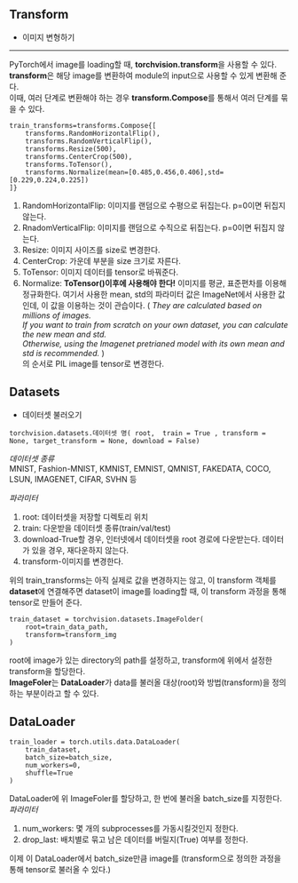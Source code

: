 ## Transform
- 이미지 변형하기
---
PyTorch에서 image를 loading할 때, **torchvision.transform**을 사용할 수 있다.  
**transform**은 해당 image를 변환하여 module의 input으로 사용할 수 있게 변환해 준다.  
이때, 여러 단계로 변환해야 하는 경우 **transform.Compose**를 통해서 여러 단계를 묶을 수 있다.
```
train_transforms=transforms.Compose{[
    transforms.RandomHorizontalFlip(),
    transforms.RandomVerticalFlip(),
    transforms.Resize(500),
    transforms.CenterCrop(500),
    transforms.ToTensor(),
    transforms.Normalize(mean=[0.485,0.456,0.406],std=[0.229,0.224,0.225])
]}
```
1. RandomHorizontalFlip: 이미지를 랜덤으로 수평으로 뒤집는다. p=0이면 뒤집지 않는다.
2. RnadomVerticalFlip: 이미지를 랜덤으로 수직으로 뒤집는다. p=0이면 뒤집지 않는다.
3. Resize: 이미지 사이즈를 size로 변경한다.
4. CenterCrop: 가운데 부분을 size 크기로 자른다.
5. ToTensor: 이미지 데이터를 tensor로 바꿔준다.
6. Normalize: **ToTensor()이후에 사용해야 한다!** 이미지를 평균, 표준편차를 이용해 정규화한다. 여기서 사용한 mean, std의 파라미터 값은 ImageNet에서 사용한 값인데, 이 값을 이용하는 것이 관습이다. 
( _They are calculated based on millions of images.  
    If you want to train from scratch on your own dataset, you can calculate the new mean and std.   
     Otherwise, using the Imagenet pretrianed model with its own mean and std is recommended._
)  
의 순서로 PIL image를 tensor로 변경한다.  

## Datasets
- 데이터셋 불러오기
```
torchvision.datasets.데이터셋 명( root,  train = True , transform = None, target_transform = None, download = False)
```

_데이터셋 종류_  
MNIST, Fashion-MNIST, KMNIST, EMNIST, QMNIST, FAKEDATA, COCO, LSUN, IMAGENET, CIFAR, SVHN 등

_파라미터_  
1. root: 데이터셋을 저장할 디렉토리 위치
2. train: 다운받을 데이터셋 종류(train/val/test) 
3. download-True할 경우, 인터넷에서 데이터셋을 root 경로에 다운받는다. 데이터가 있을 경우, 재다운하지 않는다.
4. transform-이미지를 변경한다.

위의 train_transforms는 아직 실제로 값을 변경하지는 않고, 이 transform 객체를 **dataset**에 연결해주면 dataset이 image를 loading할 때, 
이 transform 과정을 통해 tensor로 만들어 준다.
```
train_dataset = torchvision.datasets.ImageFolder(
    root=train_data_path,
    transform=transform_img
)
```
root에 image가 있는 directory의 path를 설정하고, transform에 위에서 설정한 transform을 할당한다.  
**ImageFoler**는 **DataLoader**가 data를 불러올 대상(root)와 방법(transform)을 정의하는 부분이라고 할 수 있다.  

## DataLoader
```
train_loader = torch.utils.data.DataLoader(
    train_dataset,
    batch_size=batch_size,
    num_workers=0,
    shuffle=True
)
```
DataLoader에 위 ImageFoler를 할당하고, 한 번에 불러올 batch_size를 지정한다.  
_파라미터_
1. num_workers: 몇 개의 subprocesses를 가동시킬것인지 정한다.
2. drop_last: 배치별로 묶고 남은 데이터를 버릴지(True) 여부를 정한다.

이제 이 DataLoader에서 batch_size만큼 image를 (transform으로 정의한 과정을 통해 tensor로 불러올 수 있다.)

